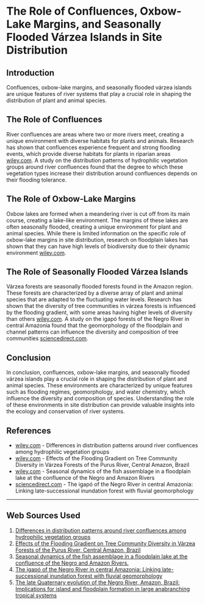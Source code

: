 # The Role of Confluences, Oxbow-Lake Margins, and Seasonally Flooded Várzea Islands in Site Distribution

## Introduction

Confluences, oxbow-lake margins, and seasonally flooded várzea islands are unique features of river systems that play a crucial role in shaping the distribution of plant and animal species.

## The Role of Confluences

River confluences are areas where two or more rivers meet, creating a unique environment with diverse habitats for plants and animals. Research has shown that confluences experience frequent and strong flooding events, which provide diverse habitats for plants in riparian areas [wiley.com](https://esj-journals.onlinelibrary.wiley.com/doi/10.1007/s11284-010-0741-z). A study on the distribution patterns of hydrophilic vegetation groups around river confluences found that the degree to which these vegetation types increase their distribution around confluences depends on their flooding tolerance.

## The Role of Oxbow-Lake Margins

Oxbow lakes are formed when a meandering river is cut off from its main course, creating a lake-like environment. The margins of these lakes are often seasonally flooded, creating a unique environment for plant and animal species. While there is limited information on the specific role of oxbow-lake margins in site distribution, research on floodplain lakes has shown that they can have high levels of biodiversity due to their dynamic environment [wiley.com](https://onlinelibrary.wiley.com/doi/10.1111/jfb.12791).

## The Role of Seasonally Flooded Várzea Islands

Várzea forests are seasonally flooded forests found in the Amazon region. These forests are characterized by a diverse array of plant and animal species that are adapted to the fluctuating water levels. Research has shown that the diversity of tree communities in várzea forests is influenced by the flooding gradient, with some areas having higher levels of diversity than others [wiley.com](https://onlinelibrary.wiley.com/doi/10.1111/btp.12203). A study on the igapó forests of the Negro River in central Amazonia found that the geomorphology of the floodplain and channel patterns can influence the diversity and composition of tree communities [sciencedirect.com](https://www.sciencedirect.com/science/article/pii/S0895981113000850).

## Conclusion

In conclusion, confluences, oxbow-lake margins, and seasonally flooded várzea islands play a crucial role in shaping the distribution of plant and animal species. These environments are characterized by unique features such as flooding regimes, geomorphology, and water chemistry, which influence the diversity and composition of species. Understanding the role of these environments in site distribution can provide valuable insights into the ecology and conservation of river systems.

## References

* [wiley.com](https://esj-journals.onlinelibrary.wiley.com/doi/10.1007/s11284-010-0741-z) - Differences in distribution patterns around river confluences among hydrophilic vegetation groups
* [wiley.com](https://onlinelibrary.wiley.com/doi/10.1111/btp.12203) - Effects of the Flooding Gradient on Tree Community Diversity in Várzea Forests of the Purus River, Central Amazon, Brazil
* [wiley.com](https://onlinelibrary.wiley.com/doi/10.1111/jfb.12791) - Seasonal dynamics of the fish assemblage in a floodplain lake at the confluence of the Negro and Amazon Rivers
* [sciencedirect.com](https://www.sciencedirect.com/science/article/pii/S0895981113000850) - The igapó of the Negro River in central Amazonia: Linking late-successional inundation forest with fluvial geomorphology

---
## Web Sources Used

1. [Differences in distribution patterns around river confluences among hydrophilic vegetation groups](https://esj-journals.onlinelibrary.wiley.com/doi/10.1007/s11284-010-0741-z)
2. [Effects of the Flooding Gradient on Tree Community Diversity in Várzea Forests of the Purus River, Central Amazon, Brazil](https://onlinelibrary.wiley.com/doi/10.1111/btp.12203)
3. [Seasonal dynamics of the fish assemblage in a floodplain lake at the confluence of the Negro and Amazon Rivers.](https://onlinelibrary.wiley.com/doi/10.1111/jfb.12791)
4. [The igapó of the Negro River in central Amazonia: Linking late-successional inundation forest with fluvial geomorphology](https://www.sciencedirect.com/science/article/pii/S0895981113000850)
5. [The late Quaternary evolution of the Negro River, Amazon, Brazil: Implications for island and floodplain formation in large anabranching tropical systems](https://www.sciencedirect.com/science/article/pii/S0169555X05000826)
